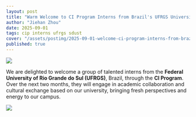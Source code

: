 ```yaml
---
layout: post
title: "Warm Welcome to CI Program Interns from Brazil's UFRGS University!"
author: "Jiehan Zhou"
date: 2025-09-01
tags: cip interns ufrgs sdust
cover: "/assets/postimg/2025-09-01-welcome-ci-program-interns-from-brazil-ufrgs-cover.jpg"
published: true
---
```


<div class="text-center mb-3">
    <img class="img-fluid img-thumbnail" style="max-height: 400px;"
        src="{{ '/assets/postimg/2025-09-01-welcome-ci-program-interns-from-brazil-ufrgs-cover.jpg' | relative_url }}" />
</div>

We are delighted to welcome a group of talented interns from the **Federal University of Rio Grande do Sul (UFRGS)**, Brazil, through the **CI Program**. Over the next two months, they will engage in academic collaboration and cultural exchange based on our university, bringing fresh perspectives and energy to our campus.  

<div class="text-center mb-3">
    <img class="img-fluid img-thumbnail" style="max-height: 400px;"
        src="{{ '/assets/postimg/2025-09-01-welcome-ci-program-interns-from-brazil-ufrgs-1.jpg' | relative_url }}" />
</div>
